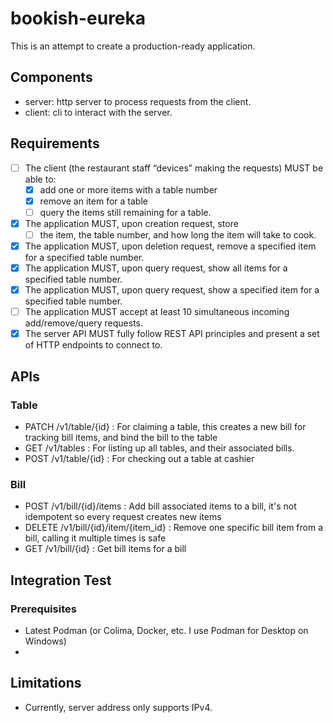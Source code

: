 # bookish-eureka

This is an attempt to create a production-ready application.

## Components
- server: http server to process requests from the client.
- client: cli to interact with the server.

## Requirements
- [ ] The client (the restaurant staff “devices” making the requests) MUST be able to:
  - [x] add one or more items with a table number
  - [x] remove an item for a table
  - [ ] query the items still remaining for a table.
- [x] The application MUST, upon creation request, store
  - [ ] the item, the table number, and how long the item will take to cook.
- [x] The application MUST, upon deletion request, remove a specified item for a specified table number.
- [x] The application MUST, upon query request, show all items for a specified table number.
- [x] The application MUST, upon query request, show a specified item for a specified table number.
- [ ] The application MUST accept at least 10 simultaneous incoming add/remove/query requests.
- [x] The server API MUST fully follow REST API principles and present a set of HTTP endpoints to connect to.

## APIs

### Table
- PATCH /v1/table/{id} : For claiming a table, this creates a new bill for tracking bill items, and bind the bill to the table
- GET /v1/tables : For listing up all tables, and their associated bills.
- POST /v1/table/{id} : For checking out a table at cashier
### Bill
- POST /v1/bill/{id}/items : Add bill associated items to a bill, it's not idempotent so every request creates new items
- DELETE /v1/bill/{id}/item/{item_id} : Remove one specific bill item from a bill, calling it multiple times is safe
- GET /v1/bill/{id} : Get bill items for a bill

## Integration Test

### Prerequisites
- Latest Podman (or Colima, Docker, etc. I use Podman for Desktop on Windows)
- 

## Limitations
- Currently, server address only supports IPv4.